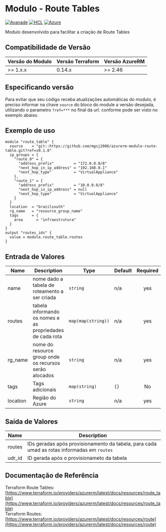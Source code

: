 
# Modulo - Route Tables
[![Avanade](https://img.shields.io/badge/create%20by-Avanade-orange)](https://www.avanade.com/pt-br/about-avanade) [![HCL](https://img.shields.io/badge/language-HCL-blueviolet)](https://www.terraform.io/)
[![Azure](https://img.shields.io/badge/provider-Azure-blue)](https://registry.terraform.io/providers/hashicorp/azurerm/latest)

Modulo desenvolvido para facilitar a criação de Route Tables

## Compatibilidade de Versão

| Versão do Modulo | Versão Terraform | Versão AzureRM |
|----------------|-------------------| --------------- |
| >= 1.x.x       | 0.14.x            | >= 2.46         |

## Especificando versão

Para evitar que seu código receba atualizações automáticas do modulo, é preciso informar na chave `source` do bloco do module a versão desejada, utilizando o parametro `?ref=***` no final da url. conforme pode ser visto no exemplo abaixo.

## Exemplo de uso


```hcl
module "route_table" {
  source    = "git::https://github.com/mgsj2006/azurerm-module-route-table.git?ref=v0.1.0"
  ip_groups = {
    "route_0" = {
      "address_prefix"         = "172.0.0.0/8"
      "next_hop_in_ip_address" = "192.168.0.1"
      "next_hop_type"          = "VirtualAppliance"
    },
    "route_1" = {
      "address_prefix"         = "10.0.0.0/8"
      "next_hop_in_ip_address" = null
      "next_hop_type"          = "VirtualAppliance"
    }
  }
  location  = "brazilsouth"
  rg_name   = "resource_group_name"
  tags      = {
    area      = "infraestrutura"
  }
}
output "routes_ids" {
  value = module.route_table.routes
}
```

## Entrada de Valores

| Name | Description | Type | Default | Required |
|------|-------------|------|---------|:--------:|
| name  |  nome dado a tabela de roteamento a ser criada | `string` | n/a | yes |
| routes | tabela informando os nomes e as propriedades de cada rota | `map(map(string))` | n/a | yes |
| rg_name | nome do resource group onde os recursos serão alocados | `string` | n/a | yes |
| tags | Tags adicionais | `map(string)` | `{}` | No |
| location | Região do Azure | `string` | n/a | yes |


## Saída de Valores

| Name | Description |
|------|-------------|
| routes | IDs geradas após provisionamento da tabela, para cada umad as rotas informadas em `routes` |
| udr_id | ID gerada após o provisionameto da tabela |

## Documentação de Referência

Terraform Route Tables: [https://www.terraform.io/providers/azurerm/latest/docs/resources/route_table](https://www.terraform.io/providers/azurerm/latest/docs/resources/route_table)
<br>
Terraform Routes: [https://www.terraform.io/providers/azurerm/latest/docs/resources/route](https://www.terraform.io/providers/azurerm/latest/docs/resources/route)

